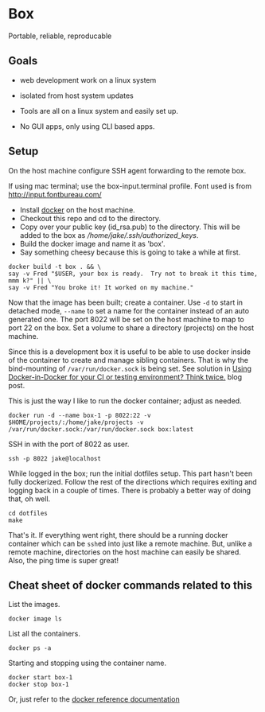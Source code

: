 # Box

Portable, reliable, reproducable

## Goals

* web development work on a linux system
* isolated from host system updates

* Tools are all on a linux system and easily set up.
* No GUI apps, only using CLI based apps.

## Setup

On the host machine configure SSH agent forwarding to the remote box.

If using mac terminal; use the box-input.terminal profile.  Font used is from http://input.fontbureau.com/

* Install [docker](https://www.docker.com) on the host machine. 
* Checkout this repo and cd to the directory.  
* Copy over your public key (id_rsa.pub) to the directory.  This will be added
  to the box as */home/jake/.ssh/authorized_keys*.
* Build the docker image and name it as 'box'.
* Say something cheesy because this is going to take a while at first.

```
docker build -t box . && \
say -v Fred "$USER, your box is ready.  Try not to break it this time, mmm k?" || \
say -v Fred "You broke it! It worked on my machine."
```

Now that the image has been built; create a container.  Use `-d` to start in
detached mode, `--name` to set a name for the container instead of an auto
generated one.  The port 8022 will be set on the host machine to map to port 22
on the box.  Set a volume to share a directory (projects) on the host machine.  

Since this is a development box it is useful to be able to use docker inside of
the container to create and manage sibling containers.  That is why the
bind-mounting of `/var/run/docker.sock` is being set.  See solution in [Using
Docker-in-Docker for your CI or testing environment? Think
twice.](https://jpetazzo.github.io/2015/09/03/do-not-use-docker-in-docker-for-ci/)
blog post.

This is just the way I like to run the docker container; adjust as needed.

```
docker run -d --name box-1 -p 8022:22 -v $HOME/projects/:/home/jake/projects -v /var/run/docker.sock:/var/run/docker.sock box:latest
```

SSH in with the port of 8022 as user.

```
ssh -p 8022 jake@localhost
```

While logged in the box; run the initial dotfiles setup.  This part hasn't been
fully dockerized.  Follow the rest of the directions which requires exiting and
logging back in a couple of times.  There is probably a better way of doing
that, oh well.

```
cd dotfiles
make
```

That's it.  If everything went right, there should be a running docker
container which can be `ssh`ed into just like a remote machine.  But, unlike
a remote machine, directories on the host machine can easily be shared.  Also,
the ping time is super great!

## Cheat sheet of docker commands related to this

List the images.

```
docker image ls
```

List all the containers.

```
docker ps -a
```

Starting and stopping using the container name.

```
docker start box-1
docker stop box-1
```

Or, just refer to the [docker reference documentation](https://docs.docker.com/reference/)
